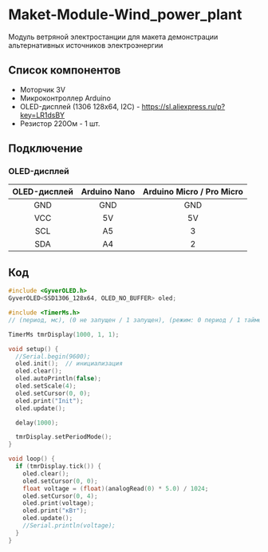 # Maket-Module-Wind_power_plant
 Модуль ветряной электростанции для макета демонстрации альтернативных источников электроэнергии

## Список компонентов

* Моторчик 3V
* Микроконтроллер Arduino
* OLED-дисплей (1306 128x64, I2C) - https://sl.aliexpress.ru/p?key=LR1dsBY
* Резистор 220Ом - 1 шт.


## Подключение


### OLED-дисплей

| OLED-дисплей	| Arduino Nano |	Arduino Micro / Pro Micro |
| :---:| :---:| :---:|
| GND	| GND |	GND |
| VCC	| 5V |	5V |
| SCL	| A5 | 3 |
| SDA	| A4 |	2 |

## Код

```cpp
#include <GyverOLED.h>
GyverOLED<SSD1306_128x64, OLED_NO_BUFFER> oled;

#include <TimerMs.h>
// (период, мс), (0 не запущен / 1 запущен), (режим: 0 период / 1 таймер)

TimerMs tmrDisplay(1000, 1, 1);

void setup() {
  //Serial.begin(9600);
  oled.init();  // инициализация
  oled.clear();
  oled.autoPrintln(false);
  oled.setScale(4);
  oled.setCursor(0, 0);
  oled.print("Init");
  oled.update();

  delay(1000);

  tmrDisplay.setPeriodMode();
}

void loop() {
  if (tmrDisplay.tick()) {
    oled.clear();
    oled.setCursor(0, 0);
    float voltage = (float)(analogRead(0) * 5.0) / 1024;
    oled.setCursor(0, 4);
    oled.print(voltage);
    oled.print("кВт");
    oled.update();
    //Serial.println(voltage);
  }
}
```
